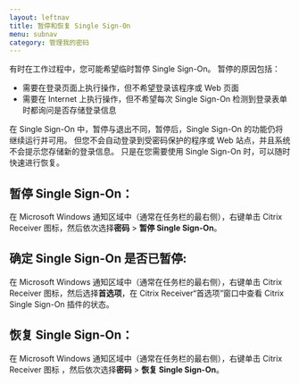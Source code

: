 ```yaml
---
layout: leftnav
title: 暂停和恢复 Single Sign-On
menu: subnav
category: 管理我的密码
---
```


有时在工作过程中，您可能希望临时暂停 Single Sign-On。 暂停的原因包括：

* 需要在登录页面上执行操作，但不希望登录该程序或 Web 页面
* 需要在 Internet 上执行操作，但不希望每次 Single Sign-On 检测到登录表单时都询问是否存储登录信息

在 Single Sign-On 中，暂停与退出不同，暂停后，Single Sign-On 的功能仍将继续运行并可用。 但您不会自动登录到受密码保护的程序或 Web 站点，并且系统不会提示您存储新的登录信息。 只是在您需要使用 Single Sign-On 时，可以随时快速进行恢复。

## 暂停 Single Sign-On：

在 Microsoft Windows 通知区域中（通常在任务栏的最右侧），右键单击 Citrix Receiver 图标，然后依次选择**密码** > **暂停 Single Sign-On**。

## 确定 Single Sign-On 是否已暂停:

在 Microsoft Windows 通知区域中（通常在任务栏的最右侧），右键单击 Citrix Receiver 图标，然后选择**首选项**，在 Citrix Receiver“首选项”窗口中查看 Citrix Single Sign-On 插件的状态。

## 恢复 Single Sign-On：

在 Microsoft Windows 通知区域中（通常在任务栏的最右侧），右键单击 Citrix Receiver 图标 ，然后依次选择**密码** > **恢复 Single Sign-On**。

